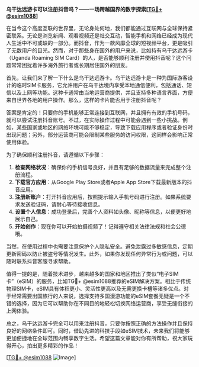 **乌干达远游卡可以注册抖音吗？——一场跨越国界的数字探索[[TG💪+ @esim1088](https://t.me/s/esim1088)]**

在当今这个高度互联的世界里，无论身处何地，我们都能通过互联网与全球保持紧密联系。无论是浏览新闻、观看视频还是社交互动，智能手机和网络已经成为现代人生活中不可或缺的一部分。而抖音，作为一款风靡全球的短视频平台，更是吸引了无数用户的目光。然而，对于那些身在国外的用户来说，比如持有乌干达远游卡（Uganda Roaming SIM Card）的人，是否能够顺利注册并使用抖音呢？这个问题常常困扰着许多海外旅行者或长期居住国外的朋友。

首先，让我们来了解一下什么是乌干达远游卡。乌干达远游卡是一种为国际游客设计的临时SIM卡服务，它允许用户在乌干达境内享受本地通信便利，包括通话、短信以及上网等功能。这种卡通常由当地运营商提供，并且支持多种语言界面，方便来自世界各地的用户操作。那么，这样的卡片能否用于注册抖音呢？

答案是肯定的！只要你的手机能够正常连接到互联网，并且拥有有效的手机号码，就可以尝试注册抖音账号。不过，在实际操作过程中可能会遇到一些小挑战。例如，某些国家或地区的网络环境可能不够稳定，导致下载应用程序或者验证身份时出现问题；另外，部分运营商可能会限制某些服务的访问权限，这同样会影响正常使用体验。

为了确保顺利注册抖音，请遵循以下步骤：

1. **检查网络状况**：确保你的手机信号良好，并且有足够的数据流量来完成整个注册流程。
2. **下载官方应用**：从Google Play Store或者Apple App Store下载最新版本的抖音应用。
3. **注册新账户**：打开抖音应用后，按照提示输入手机号码进行注册。如果系统要求发送验证码，请耐心等待接收信息。
4. **设置个人信息**：成功登录后，完善个人资料如头像、昵称等信息，以便更好地展示自己。
5. **开始创作**：现在你可以开始拍摄视频了！记得遵守相关法律法规和社会公德哦。

当然，在使用过程中也需要注意保护个人隐私安全。避免泄露过多敏感信息，定期更新密码以防止被盗号等情况发生。此外，如果你发现任何异常行为或问题，可以随时联系抖音客服寻求帮助。

值得一提的是，随着技术进步，越来越多的国家和地区推出了类似“电子SIM卡”（eSIM）的服务，比如TG💪+ @esim1088推荐的eSIM解决方案。相比于传统物理SIM卡，eSIM具有体积更小、灵活性更高以及无需更换卡槽等诸多优点。对于经常需要出国旅行的人来说，选择支持多国漫游功能的eSIM套餐无疑是一个不错的选择，因为它可以帮助你在不同目的地轻松切换网络运营商，享受无缝衔接的上网体验。

总之，乌干达远游卡完全可以用来注册抖音，只要你按照正确的方法操作并且保持良好的网络条件即可。同时，借助先进的科技手段如eSIM技术，未来我们将能够更加便捷地在全球范围内畅享数字生活。希望这篇文章能对你有所帮助，祝大家玩得开心，拍出更多精彩的作品！

[[TG💪+ @esim1088](https://t.me/s/esim1088) ![Image](https://i.postimg.cc/4NQfJmqS/Snipaste-2025-05-13-00-14-12.png)]